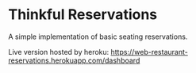 # Thinkful Reservations
 A simple implementation of basic seating reservations.  
 
Live version hosted by heroku:
https://web-restaurant-reservations.herokuapp.com/dashboard

